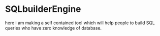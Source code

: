 # SQLbuilderEngine
here i am making a self contained tool which will help people to build SQL queries who have zero knowledge of database.
